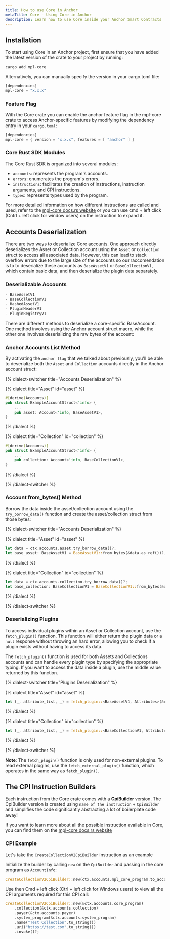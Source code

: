 ```yaml
---
title: How to use Core in Anchor
metaTitle: Core - Using Core in Anchor
description: Learn how to use Core inside your Anchor Smart Contracts
---
```


## Installation

To start using Core in an Anchor project, first ensure that you have added the latest version of the crate to your project by running:

```rust
cargo add mpl-core
```

Alternatively, you can manually specify the version in your cargo.toml file:

```rust
[dependencies]
mpl-core = "x.x.x"
```

### Feature Flag

With the Core crate you can enable the anchor feature flag in the mpl-core crate to access Anchor-specific features by modifying the dependency entry in your `cargo.toml`:

```rust
[dependencies]
mpl-core = { version = "x.x.x", features = [ "anchor" ] }
```

### Core Rust SDK Modules

The Core Rust SDK is organized into several modules:

- `accounts`: represents the program's accounts.
- `errors`: enumerates the program's errors.
- `instructions`: facilitates the creation of instructions, instruction arguments, and CPI instructions.
- `types`: represents types used by the program.

For more detailed information on how different instructions are called and used, refer to the [mpl-core docs.rs website](https://docs.rs/mpl-core/0.7.2/mpl_core/) or you can use cmd + left click (Cntrl + left click for window users) on the instruction to expand it.

## Accounts Deserialization

There are two ways to deserialize Core accounts. One approach directly deserializes the Asset or Collection account using the `Asset` or `Collection` struct to access all associated data. However, this can lead to stack overflow errors due to the large size of the accounts so our raccomendation is to to deserialize these accounts as `BaseAssetV1` or `BaseCollectionV1`, which contain basic data, and then deserialize the plugin data separately.

### Deserializable Accounts
```rust
- BaseAssetV1
- BaseCollectionV1
- HashedAssetV1
- PluginHeaderV1
- PluginRegistryV1
```

There are different methods to deserialize a core-specific BaseAccount. One method involves using the Anchor account struct macro, while the other one involves deserializing the raw bytes of the account:

### Anchor Accounts List Method

By activating the `anchor flag` that we talked about previously, you'll be able to deserialize both the `Asset` and `Collection` accounts directly in the Anchor account struct:

{% dialect-switcher title="Accounts Deserialization" %}

{% dialect title="Asset" id="asset" %}

```rust
#[derive(Accounts)]
pub struct ExampleAccountStruct<'info> {
    ...
    pub asset: Account<'info, BaseAssetV1>,
}
```

{% /dialect %}

{% dialect title="Collection" id="collection" %}

```rust
#[derive(Accounts)]
pub struct ExampleAccountStruct<'info> {
    ...
    pub collection: Account<'info, BaseCollectionV1>,
}
```

{% /dialect %}

{% /dialect-switcher %}

### Account from_bytes() Method

Borrow the data inside the asset/collection account using the `try_borrow_data()` function and create the asset/collection struct from those bytes:

{% dialect-switcher title="Accounts Deserialization" %}

{% dialect title="Asset" id="asset" %}

```rust
let data = ctx.accounts.asset.try_borrow_data()?;
let base_asset: BaseAssetV1 = BaseAssetV1::from_bytes(&data.as_ref())?;
```

{% /dialect %}

{% dialect title="Collection" id="collection" %}

```rust
let data = ctx.accounts.collectino.try_borrow_data()?;
let base_collection: BaseCollectionV1 = BaseCollectionV1::from_bytes(&data.as_ref())?;
```

{% /dialect %}

{% /dialect-switcher %}

### Deserializing Plugins

To access individual plugins within an Asset or Collection account, use the `fetch_plugin()` function. This function will either return the plugin data or a `null` response without throwing an hard error, allowing you to check if a plugin exists without having to access its data.

The `fetch_plugin()` function is used for both Assets and Collections accounts and can handle every plugin type by specifying the appropriate typing. If you want to access the data inside a plugin, use the middle value returned by this function.

{% dialect-switcher title="Plugins Deserialization" %}

{% dialect title="Asset" id="asset" %}

```rust
let (_, attribute_list, _) = fetch_plugin::<BaseAssetV1, Attributes>(&ctx.accounts.asset.to_account_info(), mpl_core::types::PluginType::Attributes)?;
```

{% /dialect %}

{% dialect title="Collection" id="collection" %}

```rust
let (_, attribute_list, _) = fetch_plugin::<BaseCollectionV1, Attributes>(&ctx.accounts.asset.to_account_info(), mpl_core::types::PluginType::Attributes)?;
```

{% /dialect %}

{% /dialect-switcher %}

**Note**: The `fetch_plugin()` function is only used for non-external plugins. To read external plugins, use the `fetch_external_plugin()` function, which operates in the same way as `fetch_plugin()`.

## The CPI Instruction Builders

Each instruction from the Core crate comes with a **CpiBuilder** version. The CpiBuilder version is created using `name of the instruction` + `CpiBuilder` and simplifies the code significantly abstracting a lot of boilerplate code away! 

If you want to learn more about all the possible instruction available in Core, you can find them on the [mpl-core docs.rs website](https://docs.rs/mpl-core/0.7.2/mpl_core/instructions/index.html)

### CPI Example

Let's take the `CreateCollectionV2CpiBuilder` instruction as an example

Initialize the builder by calling `new` on the `CpiBuilder` and passing in the core program as `AccountInfo`:

```rust
CreateCollectionV2CpiBuilder::new(ctx.accounts.mpl_core_program.to_account_info);
```

Use then Cmd + left click (Ctrl + left click for Windows users) to view all the CPI arguments required for this CPI call:

```rust
CreateCollectionV2CpiBuilder::new(&ctx.accounts.core_program)
    .collection(&ctx.accounts.collection)
    .payer(&ctx.accounts.payer)
    .system_program(&ctx.accounts.system_program)
    .name("Test Collection".to_string())
    .uri("https://test.com".to_string())
    .invoke()?;
```

